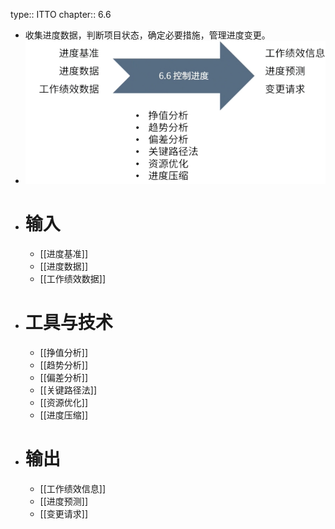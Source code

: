 type:: ITTO
chapter:: 6.6

- 收集进度数据，判断项目状态，确定必要措施，管理进度变更。
- ![image.png](../assets/image_1747758598154_0.png)
- # 输入
	- [[进度基准]]
	- [[进度数据]]
	- [[工作绩效数据]]
- # 工具与技术
	- [[挣值分析]]
	- [[趋势分析]]
	- [[偏差分析]]
	- [[关键路径法]]
	- [[资源优化]]
	- [[进度压缩]]
- # 输出
	- [[工作绩效信息]]
	- [[进度预测]]
	- [[变更请求]]